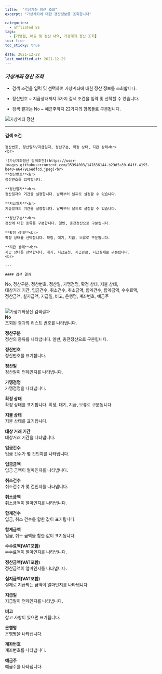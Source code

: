 ```yaml
---
title:  "가상계좌 정산 조회"
excerpt: "가상계좌에 대한 정산정보를 조회합니다"

categories:
  - affliated SS
tags:
  - [가맹점, 매출 및 정산 내역, 가상계좌 정산 조회]
toc: true
toc_sticky: true
 
date: 2021-12-28
last_modified_at: 2021-12-29
---
```

### *가상계좌 정산 조회*
- 검색 조건을 입력 및 선택하여 가상계좌에 대한 정산 정보를 조회합니다.

- 정산번호 ~ 지급상태까지 5가지 검색 조건을 입력 및 선택할 수 있습니다.

- 검색 결과는 No ~ 예금주까지 22가지의 항목들로 구분됩니다.

![가상계좌 정산](https://user-images.githubusercontent.com/95394003/147636140-cf646db4-3295-47f7-bcfe-a26653ce1107.jpeg)
<br>

---

#### 검색 조건
```
정산번호, 정산일자/지급일자, 정산구분, 확정 상태, 지급 상태<br>
<br>

![가상계좌정산 검색조건](https://user-images.githubusercontent.com/95394003/147636144-b23d5a30-64ff-4195-be40-e647916edfcd.jpeg)<br>
**정산번호**<br>
정산번호를 입력합니다.

**정산일자**<br>
정산일자의 기간을 설정합니다. 날짜부터 날짜로 설정할 수 있습니다.

**지급일자**<br>
지급일자의 기간을 설정합니다. 날짜부터 날짜로 설정할 수 있습니다.

**정산구분**<br>
정산에 대한 종류를 구분합니다. 일반, 충전정산으로 구분됩니다.

**확정 상태**<br>
확정 상태를 선택합니다. 확정, 대기, 지급, 보류로 구분됩니다.

**지급 상태**<br>
지급 상태를 선택합니다. 대기, 지급요청, 지급완료, 지급실패로 구분됩니다.
<br>

---

#### 검색 결과
```
No, 정산구분, 정산번호, 정산일, 가맹점명, 확정 상태, 지불 상태,<br>대상거래 기간, 입금건수, 취소건수, 취소금액, 합계건수, 합계금액, 수수료액,<br>정산금액, 실지급액, 지급일, 비고, 은행명, 계좌번호, 예금주<br>
<br>

![가상계좌정산 검색결과](https://user-images.githubusercontent.com/95394003/147636145-fcfc259c-8cd5-4505-bbbb-ebd56ec01575.jpeg)<br>
**No**<br>
조회된 결과의 리스트 번호를 나타냅니다.

**정산구분**<br>
정산의 종류를 나타냅니다. 일반, 충전정산으로 구분됩니다.

**정산번호**<br>
정산번호를 표기합니다.

**정산일**<br>
정산일이 언제인지를 나타냅니다.

**가맹점명**<br>
가맹점명을 나타냅니다.

**확정 상태**<br>
확정 상태를 표기합니다. 확정, 대기, 지급, 보류로 구분됩니다.

**지불 상태**<br>
지불 상태를 표기합니다.

**대상 거래 기간**<br>
대상거래 기간을 나타냅니다.

**입금건수**<br>
입금 건수가 몇 건인지를 나타냅니다.

**입금금액**<br>
입금 금액이 얼마인지를 나타냅니다.

**취소건수**<br>
취소건수가 몇 건인지를 나타냅니다.

**취소금액**<br>
취소금액이 얼마인지를 나타냅니다.

**합계건수**<br>
입금, 취소 건수를 합한 값이 표기됩니다.

**합계금액**<br>
입금, 취소 금액을 합한 값이 표기됩니다.

**수수료액(VAT포함)**<br>
수수료액이 얼마인지를 나타냅니다.

**정산금액(VAT포함)**<br>
정산금액이 얼마인지를 나타냅니다.

**실지급액(VAT포함)**<br>
실제로 지급되는 금액이 얼마인지를 나타냅니다.

**지급일**<br>
지급일이 언제인지를 나타냅니다.

**비고**<br>
참고 사항이 있으면 표기됩니다.

**은행명**<br>
은행명을 나타냅니다.

**계좌번호**<br>
계좌번호를 나타냅니다.

**예금주**<br>
예금주를 나타냅니다.